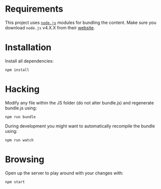 # Requirements
This project uses [`node.js`](https://nodejs.org/) modules for bundling the content.  Make sure you download `node.js` v4.X.X from their [website](https://nodejs.org/en/download/).

# Installation
Install all dependencies:
```
npm install
```

# Hacking
Modify any file within the JS folder (do not alter bundle.js) and regenerate bundle.js using:

```
npm run bundle
```

During development you might want to automatically recompile the bundle using:

```
npm run watch
```

# Browsing
Open up the server to play around with your changes with:

```
npm start
```
